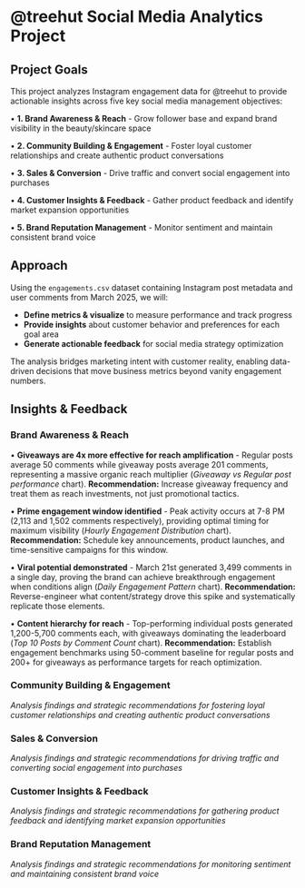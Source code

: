 # @treehut Social Media Analytics Project

## Project Goals

This project analyzes Instagram engagement data for @treehut to provide actionable insights across five key social media management objectives:

• **1. Brand Awareness & Reach** - Grow follower base and expand brand visibility in the beauty/skincare space

• **2. Community Building & Engagement** - Foster loyal customer relationships and create authentic product conversations

• **3. Sales & Conversion** - Drive traffic and convert social engagement into purchases

• **4. Customer Insights & Feedback** - Gather product feedback and identify market expansion opportunities

• **5. Brand Reputation Management** - Monitor sentiment and maintain consistent brand voice

## Approach

Using the `engagements.csv` dataset containing Instagram post metadata and user comments from March 2025, we will:

- **Define metrics & visualize** to measure performance and track progress
- **Provide insights** about customer behavior and preferences for each goal area
- **Generate actionable feedback** for social media strategy optimization

The analysis bridges marketing intent with customer reality, enabling data-driven decisions that move business metrics beyond vanity engagement numbers.

## Insights & Feedback

### Brand Awareness & Reach

• **Giveaways are 4x more effective for reach amplification** - Regular posts average 50 comments while giveaway posts average 201 comments, representing a massive organic reach multiplier (*Giveaway vs Regular post performance* chart). **Recommendation:** Increase giveaway frequency and treat them as reach investments, not just promotional tactics.

• **Prime engagement window identified** - Peak activity occurs at 7-8 PM (2,113 and 1,502 comments respectively), providing optimal timing for maximum visibility (*Hourly Engagement Distribution* chart). **Recommendation:** Schedule key announcements, product launches, and time-sensitive campaigns for this window.

• **Viral potential demonstrated** - March 21st generated 3,499 comments in a single day, proving the brand can achieve breakthrough engagement when conditions align (*Daily Engagement Pattern* chart). **Recommendation:** Reverse-engineer what content/strategy drove this spike and systematically replicate those elements.

• **Content hierarchy for reach** - Top-performing individual posts generated 1,200-5,700 comments each, with giveaways dominating the leaderboard (*Top 10 Posts by Comment Count* chart). **Recommendation:** Establish engagement benchmarks using 50-comment baseline for regular posts and 200+ for giveaways as performance targets for reach optimization.

### Community Building & Engagement

*Analysis findings and strategic recommendations for fostering loyal customer relationships and creating authentic product conversations*

### Sales & Conversion

*Analysis findings and strategic recommendations for driving traffic and converting social engagement into purchases*

### Customer Insights & Feedback

*Analysis findings and strategic recommendations for gathering product feedback and identifying market expansion opportunities*

### Brand Reputation Management

*Analysis findings and strategic recommendations for monitoring sentiment and maintaining consistent brand voice*